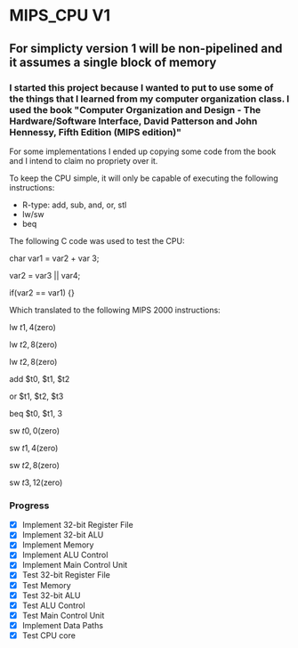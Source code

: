 # MIPS_CPU V1

## For simplicty version 1 will be non-pipelined and it assumes a single block of memory 

### I started this project because I wanted to put to use some of the things that I learned from my computer organization class. I used the book "Computer Organization and Design - The Hardware/Software Interface, David Patterson and John Hennessy, Fifth Edition (MIPS edition)"

For some implementations I ended up copying some code from the book and I intend to claim no propriety over it. 

To keep the CPU simple, it will only be capable of executing the following instructions:
-  R-type: add, sub, and, or, stl
-  lw/sw
-  beq

The following C code was used to test the CPU:

char var1 = var2 + var 3;

var2 = var3 || var4;

if(var2 == var1) {}

Which translated to the following MIPS 2000 instructions:

lw $t1, 4($zero)

lw $t2, 8($zero)

lw $t2, 8($zero)

add $t0, $t1, $t2

or $t1, $t2, $t3

beq $t0, $t1, 3

sw $t0, 0($zero)

sw $t1, 4($zero) 

sw $t2, 8($zero)

sw $t3, 12($zero)


### Progress
- [X] Implement 32-bit Register File
- [X] Implement 32-bit ALU
- [X] Implement Memory
- [X] Implement ALU Control
- [X] Implement Main Control Unit 
- [X] Test 32-bit Register File
- [X] Test Memory 
- [X] Test 32-bit ALU
- [X] Test ALU Control 
- [X] Test Main Control Unit
- [X] Implement Data Paths
- [X] Test CPU core 
